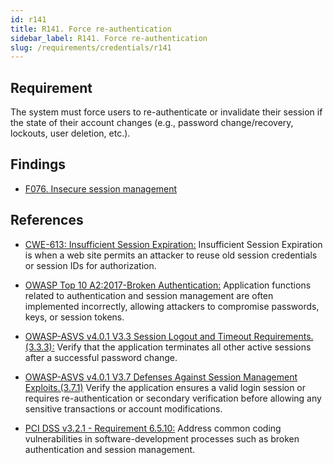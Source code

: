 ```yaml
---
id: r141
title: R141. Force re-authentication
sidebar_label: R141. Force re-authentication
slug: /requirements/credentials/r141
---
```


## Requirement

The system must force users to re-authenticate or invalidate their session
if the state of their account changes
(e.g., password change/recovery, lockouts, user deletion, etc.).

## Findings

- [F076. Insecure session management](https://fluidattacks.com/products/rules/findings/076/)

## References

- [CWE-613: Insufficient Session Expiration:](https://cwe.mitre.org/data/definitions/613.html)
Insufficient Session Expiration is when a web site permits
an attacker to reuse old session credentials or session IDs for authorization.

- [OWASP Top 10 A2:2017-Broken Authentication:](https://owasp.org/www-project-top-ten/OWASP_Top_Ten_2017/Top_10-2017_A2-Broken_Authentication)
Application functions related to authentication and session management are
often implemented incorrectly,
allowing attackers to compromise passwords, keys, or session tokens.

- [OWASP-ASVS v4.0.1 V3.3 Session Logout and Timeout Requirements.(3.3.3):](https://owasp.org/www-project-application-security-verification-standard/)
Verify that the application terminates all other active sessions after a
successful password change.

- [OWASP-ASVS v4.0.1 V3.7 Defenses Against Session Management Exploits.(3.7.1)](https://owasp.org/www-project-application-security-verification-standard/)
Verify the application ensures a valid login session or requires
re-authentication or secondary verification before allowing any sensitive
transactions or account modifications.

- [PCI DSS v3.2.1 - Requirement 6.5.10:](https://www.pcisecuritystandards.org/documents/PCI_DSS_v3-2-1.pdf)
Address common coding vulnerabilities in software-development processes such as
broken authentication and session management.
